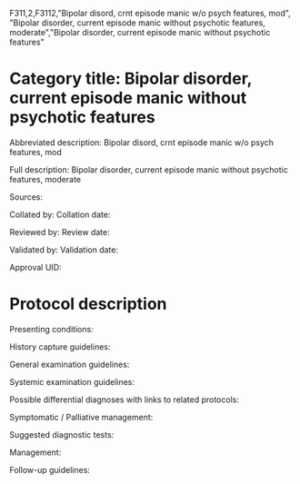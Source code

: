 F311,2,F3112,"Bipolar disord, crnt episode manic w/o psych features, mod", "Bipolar disorder, current episode manic without psychotic features, moderate","Bipolar disorder, current episode manic without psychotic features"
# Category title: Bipolar disorder, current episode manic without psychotic features

Abbreviated description: Bipolar disord, crnt episode manic w/o psych features, mod

Full description: Bipolar disorder, current episode manic without psychotic features, moderate

Sources:

Collated by:
Collation date:

Reviewed by:
Review date:

Validated by:
Validation date:

Approval UID:

# Protocol description

Presenting conditions:

History capture guidelines:

General examination guidelines:

Systemic examination guidelines:

Possible differential diagnoses with links to related protocols:

Symptomatic / Palliative management:

Suggested diagnostic tests:

Management:

Follow-up guidelines:
